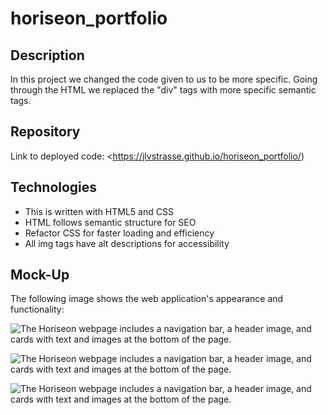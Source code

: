 # horiseon_portfolio

## Description

In this project we changed the code given to us to be more specific.  Going through the HTML we replaced  the "div" tags with more specific semantic tags.  

## Repository

Link to deployed code:  <https://jlvstrasse.github.io/horiseon_portfolio/)

## Technologies

 - This is written with HTML5 and CSS 
 - HTML follows semantic structure for SEO
 - Refactor CSS for faster loading and efficiency
 - All img tags have alt descriptions for accessibility

## Mock-Up

The following image shows the web application's appearance and functionality:

![The Horiseon webpage includes a navigation bar, a header image, and cards with text and images at the bottom of the page.](./bootcamp/homework/horiseon_portfolio/assets/images/horiseon_website_page1.png)

![The Horiseon webpage includes a navigation bar, a header image, and cards with text and images at the bottom of the page.](./bootcamp/homework/horiseon_portfolio/assets/images/horiseon_website_page2.png)

![The Horiseon webpage includes a navigation bar, a header image, and cards with text and images at the bottom of the page.](./bootcamp/homework/horiseon_portfolio/assets/images/horiseon_website_page3.png)
